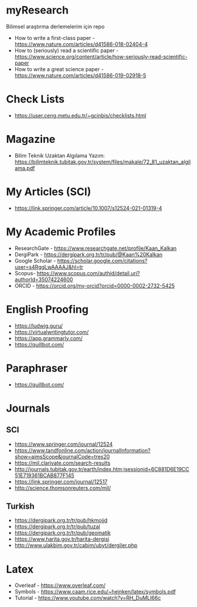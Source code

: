 # myResearch
Bilimsel araştırma derlemelerim için repo

* How to write a first-class paper - https://www.nature.com/articles/d41586-018-02404-4
* How to (seriously) read a scientific paper - https://www.science.org/content/article/how-seriously-read-scientific-paper
* How to write a great science paper - https://www.nature.com/articles/d41586-019-02918-5

# Check Lists
* https://user.ceng.metu.edu.tr/~gcinbis/checklists.html

# Magazine
* Bilim Teknik Uzaktan Algılama Yazım: https://bilimteknik.tubitak.gov.tr/system/files/makale/72_81_uzaktan_algilama.pdf

# My Articles (SCI)
* https://link.springer.com/article/10.1007/s12524-021-01319-4

# My Academic Profiles
* ResearchGate - https://www.researchgate.net/profile/Kaan_Kalkan
* DergiPark - https://dergipark.org.tr/tr/pub/@Kaan%20Kalkan
* Google Scholar - https://scholar.google.com/citations?user=s4RggLwAAAAJ&hl=tr
* Scopus- https://www.scopus.com/authid/detail.uri?authorId=35074224600
* ORCID - https://orcid.org/my-orcid?orcid=0000-0002-2732-5425

# English Proofing

* https://ludwig.guru/
* https://virtualwritingtutor.com/
* https://app.grammarly.com/
* https://quillbot.com/

# Paraphraser
* https://quillbot.com/

# Journals

## SCI
* https://www.springer.com/journal/12524
* https://www.tandfonline.com/action/journalInformation?show=aimsScope&journalCode=tres20
* https://mjl.clarivate.com/search-results
* http://journals.tubitak.gov.tr/earth/index.htm;jsessionid=6C881D6E19CC51E719361BCAB877F145
* https://link.springer.com/journal/12517
* http://science.thomsonreuters.com/mjl/

## Turkish
* https://dergipark.org.tr/tr/pub/hkmojjd
* https://dergipark.org.tr/tr/pub/tuzal
* https://dergipark.org.tr/tr/pub/geomatik
* https://www.harita.gov.tr/harita-dergisi
* http://www.ulakbim.gov.tr/cabim/ubyt/dergiler.php

# Latex
* Overleaf - https://www.overleaf.com/
* Symbols - https://www.caam.rice.edu/~heinken/latex/symbols.pdf
* Tutorial - https://www.youtube.com/watch?v=RH_DuMLI66c
